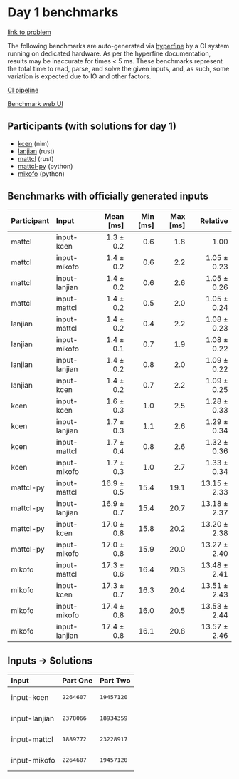 # Day 1 benchmarks

[link to problem](https://adventofcode.com/2024/day/1)

The following benchmarks are auto-generated via
[hyperfine](https://github.com/sharkdp/hyperfine) by a CI system running on
dedicated hardware. As per the hyperfine documentation, results may be
inaccurate for times < 5 ms. These benchmarks represent the total time to read,
parse, and solve the given inputs, and, as such, some variation is expected due
to IO and other factors.

[CI pipeline](http://ci.papercode.net:8080/teams/main/pipelines/aoc2024)

[Benchmark web UI](https://aoc.ancalagon.black)


## Participants (with solutions for day 1)

- [kcen](https://github.com/kcen/aoc2024) (nim)
- [lanjian](https://github.com/lanjian/aoc-2024) (rust)
- [mattcl](https://github.com/mattcl/aoc2024) (rust)
- [mattcl-py](https://github.com/mattcl/aoc2024-py) (python)
- [mikofo](https://github.com/mikofo/aoc2024) (python)


## Benchmarks with officially generated inputs

| Participant | Input | Mean [ms] | Min [ms] | Max [ms] | Relative |
|:---|:---|---:|---:|---:|---:|
| mattcl | input-kcen | 1.3 ± 0.2 | 0.6 | 1.8 | 1.00 |
| mattcl | input-mikofo | 1.4 ± 0.2 | 0.6 | 2.2 | 1.05 ± 0.23 |
| mattcl | input-lanjian | 1.4 ± 0.2 | 0.6 | 2.6 | 1.05 ± 0.26 |
| mattcl | input-mattcl | 1.4 ± 0.2 | 0.5 | 2.0 | 1.05 ± 0.24 |
| lanjian | input-mattcl | 1.4 ± 0.2 | 0.4 | 2.2 | 1.08 ± 0.23 |
| lanjian | input-mikofo | 1.4 ± 0.1 | 0.7 | 1.9 | 1.08 ± 0.22 |
| lanjian | input-lanjian | 1.4 ± 0.2 | 0.8 | 2.0 | 1.09 ± 0.22 |
| lanjian | input-kcen | 1.4 ± 0.2 | 0.7 | 2.2 | 1.09 ± 0.25 |
| kcen | input-kcen | 1.6 ± 0.3 | 1.0 | 2.5 | 1.28 ± 0.33 |
| kcen | input-lanjian | 1.7 ± 0.3 | 1.1 | 2.6 | 1.29 ± 0.34 |
| kcen | input-mattcl | 1.7 ± 0.4 | 0.8 | 2.6 | 1.32 ± 0.36 |
| kcen | input-mikofo | 1.7 ± 0.3 | 1.0 | 2.7 | 1.33 ± 0.34 |
| mattcl-py | input-mattcl | 16.9 ± 0.5 | 15.4 | 19.1 | 13.15 ± 2.33 |
| mattcl-py | input-lanjian | 16.9 ± 0.7 | 15.4 | 20.7 | 13.18 ± 2.37 |
| mattcl-py | input-kcen | 17.0 ± 0.8 | 15.8 | 20.2 | 13.20 ± 2.38 |
| mattcl-py | input-mikofo | 17.0 ± 0.8 | 15.9 | 20.0 | 13.27 ± 2.40 |
| mikofo | input-mattcl | 17.3 ± 0.6 | 16.4 | 20.3 | 13.48 ± 2.41 |
| mikofo | input-kcen | 17.3 ± 0.7 | 16.3 | 20.4 | 13.51 ± 2.43 |
| mikofo | input-mikofo | 17.4 ± 0.8 | 16.0 | 20.5 | 13.53 ± 2.44 |
| mikofo | input-lanjian | 17.4 ± 0.8 | 16.1 | 20.8 | 13.57 ± 2.46 |


## Inputs -> Solutions

| Input | Part One | Part Two |
|:---|:---|:---|
|input-kcen|<pre>2264607</pre>|<pre>19457120</pre>|
|input-lanjian|<pre>2378066</pre>|<pre>18934359</pre>|
|input-mattcl|<pre>1889772</pre>|<pre>23228917</pre>|
|input-mikofo|<pre>2264607</pre>|<pre>19457120</pre>|